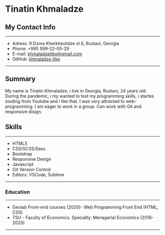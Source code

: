 # Tinatin Khmaladze

## My Contact Info 

---

- Adress: 9 Dzma Kherkheulidze st.5, Rustavi, Georgia
- Phone: +995 599-22-05-29
- E-mail: khmaladzetiko@gmail.com
- GitHub: <a href=https://github.com/khmaladze-tiko>khmaladze-tiko</a>

---

## Summary

My name is Tinatin Khmaladze, i live in Georgia, Rustavi, 24 years old. During the pandemic, i my wanted to test my programming skills, i startes studing from Youtube and i like that. I was very attracted to web-programming. I am eager to work in a group. Can work with Git and responsive disign.

## Skills

---

- HTML5
- CSS/SCSS/Sass
- Bootstrap
- Responsive Design
- Javascript
- Git Version Control
- Editors: VSCode, Sublime

---

### Education
---
- Geolab Front-end courses (2020)- Web Programming Front End (HTML, CSS)
- TSU - Faculty of Economics. Specialty: Menagerial Economics (2016-2020)


---